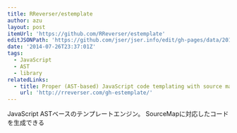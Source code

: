 ```yaml
---
title: RReverser/estemplate
author: azu
layout: post
itemUrl: 'https://github.com/RReverser/estemplate'
editJSONPath: 'https://github.com/jser/jser.info/edit/gh-pages/data/2014/07/index.json'
date: '2014-07-26T23:37:01Z'
tags:
  - JavaScript
  - AST
  - library
relatedLinks:
  - title: Proper (AST-based) JavaScript code templating with source maps support.
    url: 'http://rreverser.com/gh-estemplate/'
---
```

JavaScript ASTベースのテンプレートエンジン。
SourceMapに対応したコードを生成できる
